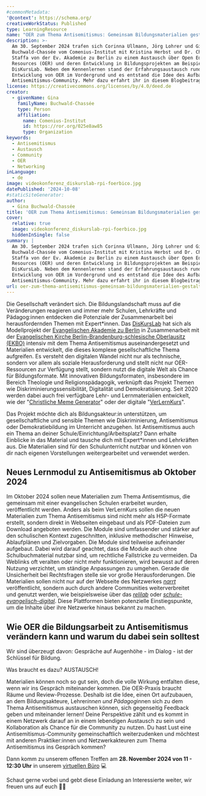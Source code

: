 ```yaml
---
#commonMetadata:
'@context': https://schema.org/
creativeWorkStatus: Published
type: LearningResource
name: "OER zum Thema Antisemitismus: Gemeinsam Bildungsmaterialien gestalten"
description: >-
  Am 30. September 2024 trafen sich Corinna Ullmann, Jörg Lohrer und Gina
  Buchwald-Chassée vom Comenius-Institut mit Kristina Herbst und Dr. Christian
  Staffa von der Ev. Akademie zu Berlin zu einem Austausch über Open Educational
  Resources (OER) und deren Entwicklung in Bildungsprojekten am Beispiel des
  DisKursLab. Neben dem Kennenlernen stand der Erfahrungsaustausch rund um die
  Entwicklung von OER im Vordergrund und es entstand die Idee des Aufbaus einer
  Antisemitismus-Community. Mehr dazu erfahrt ihr in diesem Blogbeitrag!
license: https://creativecommons.org/licenses/by/4.0/deed.de
creator:
  - givenName: Gina
    familyName: Buchwald-Chassée
    type: Person
    affiliation:
      name: Comenius-Institut
      id: https://ror.org/025e8aw85
      type: Organization
keywords:
  - Antisemitismus
  - Austausch
  - Community
  - OER
  - Networking
inLanguage:
  - de
image: videokonferenz_diskurslab-rpi-foerbico.jpg
datePublished: '2024-10-08'
#staticSiteGenerator:
author:
  - Gina Buchwald-Chassée
title: 'OER zum Thema Antisemitismus: Gemeinsam Bildungsmaterialien gestalten'
cover:
  relative: true
  image: videokonferenz_diskurslab-rpi-foerbico.jpg
  hiddenInSingle: false
summary: |
  Am 30. September 2024 trafen sich Corinna Ullmann, Jörg Lohrer und Gina
  Buchwald-Chassée vom Comenius-Institut mit Kristina Herbst und Dr. Christian
  Staffa von der Ev. Akademie zu Berlin zu einem Austausch über Open Educational
  Resources (OER) und deren Entwicklung in Bildungsprojekten am Beispiel des
  DisKursLab. Neben dem Kennenlernen stand der Erfahrungsaustausch rund um die
  Entwicklung von OER im Vordergrund und es entstand die Idee des Aufbaus einer
  Antisemitismus-Community. Mehr dazu erfahrt ihr in diesem Blogbeitrag!
url: oer-zum-thema-antisemitismus-gemeinsam-bildungsmaterialien-gestalten
---
```


Die Gesellschaft verändert sich. Die Bildungslandschaft muss auf die Veränderungen reagieren und immer mehr Schulen, Lehrkräfte und Pädagog:innen entdecken die Potenziale der Zusammenarbeit bei herausfordernden Themen mit Expert*innen. Das [DisKursLab](https://diskurslab.eaberlin.de/) hat sich als Modellprojekt der [Evangelischen Akademie zu Berlin](https://www.eaberlin.de/) in Zusammenarbeit mit der [Evangelischen Kirche Berlin-Brandenburg-schlesische Oberlausitz (EKBO)](https://www.ekbo.de/) intensiv mit dem Thema Antisemitismus auseinandergesetzt und Materialien entwickelt, die dieses komplexe gesellschaftliche Thema aufgreifen. Es versteht den digitalen Wandel nicht nur als technische, sondern vor allem als soziale Herausforderung und stellt nicht nur OER-Ressourcen zur Verfügung stellt, sondern nutzt die digitale Welt als Chance für Bildungsformate. Mit innovativen Bildungsformaten, insbesondere im Bereich Theologie und Religionspädagogik, verknüpft das Projekt Themen wie Diskriminierungssensibilität, Digitalität und Demokratisierung. Seit 2020 werden dabei auch frei verfügbare Lehr- und Lernmaterialien entwickelt, wie der  "[Christliche Meme Generator](https://diskurslab.eaberlin.de/hopespeech-workshop/mememe-editor/)" oder der digitale "[VerLernKurs](https://diskurslab.eaberlin.de/verlernkurs/)". 

Das Projekt möchte dich als Bildungsakteur:in unterstützen, um gesellschaftliche und sensible Themen wie Diskriminierung, Antisemitismus oder Demokratiebildung im Unterricht anzugehen. Ist Antisemitismus auch ein Thema an deiner Schule/Einrichtung/Arbeitsplatz? Dann erhalte Einblicke in das Material und tausche dich mit Expert*innen und Lehrkräften aus. Die Materialien sind für den Schulunterricht nutzbar und können von dir nach eigenen Vorstellungen weitergearbeitet und verwendet werden.

## Neues Lernmodul zu Antisemitismus ab Oktober 2024 

Im Oktober 2024 sollen neue Materialien zum Thema Antisemtismus, die gemeinsam mit einer evangelischen Schulen erarbeitet wurden, veröffentlicht werden. Anders als beim VerLernKurs sollen die neuen Materialien zum Thema Antisemitismus sind nicht mehr als H5P-Formate erstellt, sondern direkt in Webseiten eingebaut und als PDF-Dateien zum Download angeboten werden. Die Module sind umfassender und stärker auf den schulischen Kontext zugeschnitten, inklusive methodischer Hinweise, Ablaufplänen und Zielvorgaben. Die Module sind teilweise aufeinander aufgebaut. Dabei wird darauf geachtet, dass die Module auch ohne Schulbuchmaterial nutzbar sind, um rechtliche Fallstricke zu vermeiden. Da Weblinks oft veralten oder nicht mehr funktionieren, wird bewusst auf deren Nutzung verzichtet, um ständige Anpassungen zu umgehen. Gerade die Unsicherheit bei Rechtsfragen stelle sie vor große Herausforderungen. Die Materialien sollen nicht nur auf der Webseite des Netzwerkes [*narrt*](https://narrt.de/) veröffentlicht, sondern auch durch andere Communities weiterverbreitet und genutzt werden, wie beispielsweise über das [*relilab*](https://relilab.org/) oder [*schule-evangelisch-digital*](https://schule-evangelisch-digital.de/). Diese Plattformen bieten potenzielle Einstiegspunkte, um die Inhalte über ihre Netzwerke hinaus bekannt zu machen.

## Wie OER die Bildungsarbeit zu Antisemitismus verändern kann und warum du dabei sein solltest

Wir sind überzeugt davon: Gespräche auf Augenhöhe - im Dialog - ist der Schlüssel für Bildung.

Was braucht es dazu? AUSTAUSCH!

Materialien können noch so gut sein, doch die volle Wirkung entfalten diese, wenn wir ins Gespräch miteinander kommen. Die OER-Praxis braucht Räume und Review-Prozesse. Deshalb ist die Idee, einen Ort aufzubauen, an dem Bildungsakteure, Lehrer*innen und Pädagog*innen sich zu dem Thema Antisemitismus austauschen können, sich gegenseitig Feedback geben und miteinander lernen! Deine Perspektive zählt und es kommt in einem Netzwerk darauf an in einem lebendigen Austausch zu sein und Kollaboration als Chance für die Community zu nutzen. Du hast Lust eine Antisemitismus-Community gemeinschaftlich weiterzudenken und möchtest mit anderen Praktiker:innen und Netzwerkakteuren zum Thema Antisemitismus ins Gespräch kommen?

Dann komm zu unserem offenen Treffen am **28. November 2024 von 11 - 12:30 Uhr** in unserem [virtuellen Büro](https://comenius.de/zoom) 💻

Schaut gerne vorbei und gebt diese Einladung an Interessierte weiter, wir freuen uns auf euch 🤗🤝
